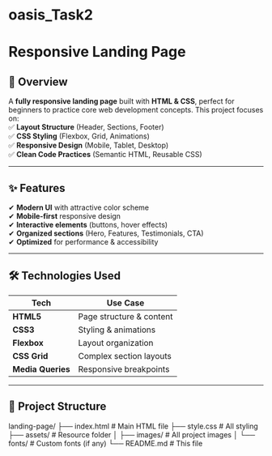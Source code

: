 # oasis_Task2
# **Responsive Landing Page**  

  

## **📌 Overview**  
A **fully responsive landing page** built with **HTML & CSS**, perfect for beginners to practice core web development concepts. This project focuses on:  
✅ **Layout Structure** (Header, Sections, Footer)  
✅ **CSS Styling** (Flexbox, Grid, Animations)  
✅ **Responsive Design** (Mobile, Tablet, Desktop)  
✅ **Clean Code Practices** (Semantic HTML, Reusable CSS)  

---

## **✨ Features**  
✔ **Modern UI** with attractive color scheme  
✔ **Mobile-first** responsive design  
✔ **Interactive elements** (buttons, hover effects)  
✔ **Organized sections** (Hero, Features, Testimonials, CTA)  
✔ **Optimized** for performance & accessibility  

---

## **🛠 Technologies Used**  
| **Tech**       | **Use Case**                     |
|----------------|----------------------------------|
| **HTML5**      | Page structure & content         |
| **CSS3**       | Styling & animations             |
| **Flexbox**    | Layout organization              |
| **CSS Grid**   | Complex section layouts          |
| **Media Queries** | Responsive breakpoints        |

---

## **📂 Project Structure**  
landing-page/
├── index.html # Main HTML file
├── style.css # All styling
├── assets/ # Resource folder
│ ├── images/ # All project images
│ └── fonts/ # Custom fonts (if any)
└── README.md # This file


